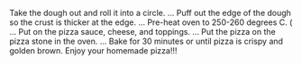 Take the dough out and roll it into a circle. ...
Puff out the edge of the dough so the crust is thicker at the edge. ...
Pre-heat oven to 250-260 degrees C. ( ...
Put on the pizza sauce, cheese, and toppings. ...
Put the pizza on the pizza stone in the oven. ...
Bake for 30 minutes or until pizza is crispy and golden brown.
Enjoy your homemade pizza!!!

